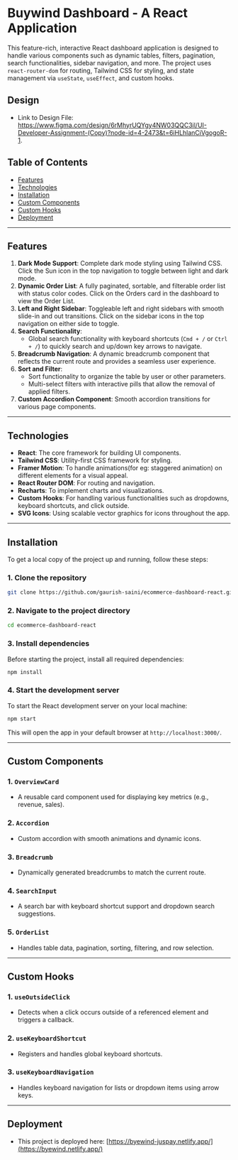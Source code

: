 # **Buywind Dashboard - A React Application**

This feature-rich, interactive React dashboard application is designed to handle various components such as dynamic tables, filters, pagination, search functionalities, sidebar navigation, and more. The project uses `react-router-dom` for routing, Tailwind CSS for styling, and state management via `useState`, `useEffect`, and custom hooks.

## **Design**

- Link to Design File: https://www.figma.com/design/6rMhyrUQYgy4NW03QQC3il/UI-Developer-Assignment-(Copy)?node-id=4-2473&t=6iHLhlanCiVgogoR-1.

## **Table of Contents**

- [Features](#features)
- [Technologies](#technologies)
- [Installation](#installation)
- [Custom Components](#custom-components)
- [Custom Hooks](#custom-hooks)
- [Deployment](#deployment)

---

## **Features**

1. **Dark Mode Support**: Complete dark mode styling using Tailwind CSS. Click the Sun icon in the top navigation to toggle between light and dark mode.
2. **Dynamic Order List**: A fully paginated, sortable, and filterable order list with status color codes. Click on the Orders card in the dashboard to view the Order List.
3. **Left and Right Sidebar**: Toggleable left and right sidebars with smooth slide-in and out transitions. Click on the sidebar icons in the top navigation on either side to toggle.
4. **Search Functionality**:
   - Global search functionality with keyboard shortcuts (`Cmd + /` or `Ctrl + /`) to quickly search and up/down key arrows to navigate.
5. **Breadcrumb Navigation**: A dynamic breadcrumb component that reflects the current route and provides a seamless user experience.
6. **Sort and Filter**:
   - Sort functionality to organize the table by user or other parameters.
   - Multi-select filters with interactive pills that allow the removal of applied filters.
7. **Custom Accordion Component**: Smooth accordion transitions for various page components.

---

## **Technologies**

- **React**: The core framework for building UI components.
- **Tailwind CSS**: Utility-first CSS framework for styling.
- **Framer Motion**: To handle animations(for eg: staggered animation) on different elements for a visual appeal.
- **React Router DOM**: For routing and navigation.
- **Recharts**: To implement charts and visualizations.
- **Custom Hooks**: For handling various functionalities such as dropdowns, keyboard shortcuts, and click outside.
- **SVG Icons**: Using scalable vector graphics for icons throughout the app.

---

## **Installation**

To get a local copy of the project up and running, follow these steps:

### **1. Clone the repository**

```bash
git clone https://github.com/gaurish-saini/ecommerce-dashboard-react.git
```

### **2. Navigate to the project directory**

```bash
cd ecommerce-dashboard-react
```

### **3. Install dependencies**

Before starting the project, install all required dependencies:

```bash
npm install
```

### **4. Start the development server**

To start the React development server on your local machine:

```bash
npm start
```

This will open the app in your default browser at `http://localhost:3000/`.

---

## **Custom Components**

### **1. `OverviewCard`**

- A reusable card component used for displaying key metrics (e.g., revenue, sales).

### **2. `Accordion`**

- Custom accordion with smooth animations and dynamic icons.

### **3. `Breadcrumb`**

- Dynamically generated breadcrumbs to match the current route.

### **4. `SearchInput`**

- A search bar with keyboard shortcut support and dropdown search suggestions.

### **5. `OrderList`**

- Handles table data, pagination, sorting, filtering, and row selection.

---

## **Custom Hooks**

### **1. `useOutsideClick`**

- Detects when a click occurs outside of a referenced element and triggers a callback.

### **2. `useKeyboardShortcut`**

- Registers and handles global keyboard shortcuts.

### **3. `useKeyboardNavigation`**

- Handles keyboard navigation for lists or dropdown items using arrow keys.

---

## **Deployment**

- This project is deployed here: [https://byewind-juspay.netlify.app/](https://byewind.netlify.app/)
